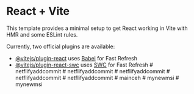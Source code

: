 # React + Vite

This template provides a minimal setup to get React working in Vite with HMR and some ESLint rules.

Currently, two official plugins are available:

- [@vitejs/plugin-react](https://github.com/vitejs/vite-plugin-react/blob/main/packages/plugin-react/README.md) uses [Babel](https://babeljs.io/) for Fast Refresh
- [@vitejs/plugin-react-swc](https://github.com/vitejs/vite-plugin-react-swc) uses [SWC](https://swc.rs/) for Fast Refresh
#   n e t f l i f y a d d c o m m i t  
 #   n e t f l i f y a d d c o m m i t  
 # netflifyaddcommit
#   n e t f l i f y a d d c o m m i t  
 #   n e t f l i f y a d d c o m m i t  
 #   m a i n c e h  
 #   m y n e w m s i  
 #   m y n e w m s i  
 